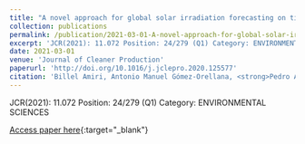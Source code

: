 ```yaml
---
title: "A novel approach for global solar irradiation forecasting on tilted plane using hybrid evolutionary neural networks"
collection: publications
permalink: /publication/2021-03-01-A-novel-approach-for-global-solar-irradiation-forecasting-on-tilted-plane-using-hybrid-evolutionary-
excerpt: 'JCR(2021): 11.072 Position: 24/279 (Q1) Category: ENVIRONMENTAL SCIENCES'
date: 2021-03-01
venue: 'Journal of Cleaner Production'
paperurl: 'http://doi.org/10.1016/j.jclepro.2020.125577'
citation: 'Billel Amiri, Antonio Manuel Gómez-Orellana, <strong>Pedro Antonio Gutiérrez</strong>, Rabah Dizene, César Hervás-Martínez, Kahina Dahmani, &quot;A novel approach for global solar irradiation forecasting on tilted plane using hybrid evolutionary neural networks.&quot; Journal of Cleaner Production, Vol. 287, 2021, pp.125577.'
---
```

JCR(2021): 11.072 Position: 24/279 (Q1) Category: ENVIRONMENTAL SCIENCES

[Access paper here](http://doi.org/10.1016/j.jclepro.2020.125577){:target="_blank"}
